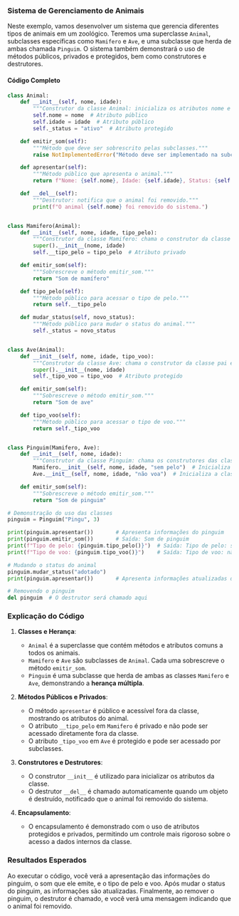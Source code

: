 ### Sistema de Gerenciamento de Animais

Neste exemplo, vamos desenvolver um sistema que gerencia diferentes tipos de animais em um zoológico. Teremos uma superclasse `Animal`, subclasses específicas como `Mamifero` e `Ave`, e uma subclasse que herda de ambas chamada `Pinguim`. O sistema também demonstrará o uso de métodos públicos, privados e protegidos, bem como construtores e destrutores.

#### Código Completo

```python
class Animal:
    def __init__(self, nome, idade):
        """Construtor da classe Animal: inicializa os atributos nome e idade."""
        self.nome = nome  # Atributo público
        self.idade = idade  # Atributo público
        self._status = "ativo"  # Atributo protegido

    def emitir_som(self):
        """Método que deve ser sobrescrito pelas subclasses."""
        raise NotImplementedError("Método deve ser implementado na subclasse.")

    def apresentar(self):
        """Método público que apresenta o animal."""
        return f"Nome: {self.nome}, Idade: {self.idade}, Status: {self._status}"

    def __del__(self):
        """Destrutor: notifica que o animal foi removido."""
        print(f"O animal {self.nome} foi removido do sistema.")


class Mamifero(Animal):
    def __init__(self, nome, idade, tipo_pelo):
        """Construtor da classe Mamifero: chama o construtor da classe pai e inicializa tipo_pelo."""
        super().__init__(nome, idade)
        self.__tipo_pelo = tipo_pelo  # Atributo privado

    def emitir_som(self):
        """Sobrescreve o método emitir_som."""
        return "Som de mamífero"

    def tipo_pelo(self):
        """Método público para acessar o tipo de pelo."""
        return self.__tipo_pelo

    def mudar_status(self, novo_status):
        """Método público para mudar o status do animal."""
        self._status = novo_status


class Ave(Animal):
    def __init__(self, nome, idade, tipo_voo):
        """Construtor da classe Ave: chama o construtor da classe pai e inicializa tipo_voo."""
        super().__init__(nome, idade)
        self._tipo_voo = tipo_voo  # Atributo protegido

    def emitir_som(self):
        """Sobrescreve o método emitir_som."""
        return "Som de ave"

    def tipo_voo(self):
        """Método público para acessar o tipo de voo."""
        return self._tipo_voo


class Pinguim(Mamifero, Ave):
    def __init__(self, nome, idade):
        """Construtor da classe Pinguim: chama os construtores das classes pai."""
        Mamifero.__init__(self, nome, idade, "sem pelo")  # Inicializa a classe Mamifero
        Ave.__init__(self, nome, idade, "não voa")  # Inicializa a classe Ave

    def emitir_som(self):
        """Sobrescreve o método emitir_som."""
        return "Som de pinguim"

# Demonstração do uso das classes
pinguim = Pinguim("Pingu", 3)

print(pinguim.apresentar())       # Apresenta informações do pinguim
print(pinguim.emitir_som())       # Saída: Som de pinguim
print(f"Tipo de pelo: {pinguim.tipo_pelo()}")  # Saída: Tipo de pelo: sem pelo
print(f"Tipo de voo: {pinguim.tipo_voo()}")    # Saída: Tipo de voo: não voa

# Mudando o status do animal
pinguim.mudar_status("adotado")
print(pinguim.apresentar())       # Apresenta informações atualizadas do pinguim

# Removendo o pinguim
del pinguim  # O destrutor será chamado aqui
```

### Explicação do Código

1. **Classes e Herança**:
   - `Animal` é a superclasse que contém métodos e atributos comuns a todos os animais.
   - `Mamifero` e `Ave` são subclasses de `Animal`. Cada uma sobrescreve o método `emitir_som`.
   - `Pinguim` é uma subclasse que herda de ambas as classes `Mamifero` e `Ave`, demonstrando a **herança múltipla**.

2. **Métodos Públicos e Privados**:
   - O método `apresentar` é público e acessível fora da classe, mostrando os atributos do animal.
   - O atributo `__tipo_pelo` em `Mamifero` é privado e não pode ser acessado diretamente fora da classe.
   - O atributo `_tipo_voo` em `Ave` é protegido e pode ser acessado por subclasses.

3. **Construtores e Destrutores**:
   - O construtor `__init__` é utilizado para inicializar os atributos da classe.
   - O destrutor `__del__` é chamado automaticamente quando um objeto é destruído, notificado que o animal foi removido do sistema.

4. **Encapsulamento**:
   - O encapsulamento é demonstrado com o uso de atributos protegidos e privados, permitindo um controle mais rigoroso sobre o acesso a dados internos da classe.

### Resultados Esperados

Ao executar o código, você verá a apresentação das informações do pinguim, o som que ele emite, e o tipo de pelo e voo. Após mudar o status do pinguim, as informações são atualizadas. Finalmente, ao remover o pinguim, o destrutor é chamado, e você verá uma mensagem indicando que o animal foi removido.